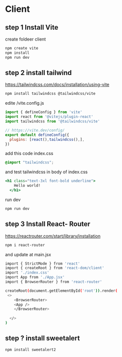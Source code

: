 # Client
## step 1 Install Vite

create foldeer client
```bash
npm create vite
npm install
npm run dev
```
## step 2 install tailwind
https://tailwindcss.com/docs/installation/using-vite
```bash
npm install tailwindcss @tailwindcss/vite
```

edite /vite.config.js
```js
import { defineConfig } from 'vite'
import react from '@vitejs/plugin-react'
import tailwindcss from '@tailwindcss/vite'

// https://vite.dev/config/
export default defineConfig({
  plugins: [react(),tailwindcss(),],
})

```
add this code index.css
```css
@import "tailwindcss";
```

and test tailwindcss in body of index.css
```jsx
<h1 class="text-3xl font-bold underline">
    Hello world!
  </h1>
```
run dev
```bash
npm run dev
```
## step 3 Install React- Router
https://reactrouter.com/start/library/installation

```bash
npm i react-router
```

and update at main.jsx

```bash
import { StrictMode } from 'react'
import { createRoot } from 'react-dom/client'
import './index.css'
import App from './App.jsx'
import { BrowserRouter } from 'react-router'

createRoot(document.getElementById('root')).render(
 <>
    <BrowserRouter>
    <App />
    </BrowserRouter>
    
  </>
)
```
## step ? install sweetalert
```bash
npm install sweetalert2
```